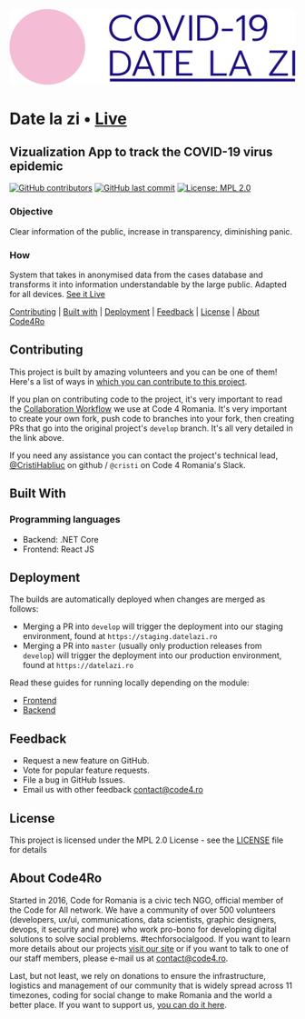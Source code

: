![logo](frontend/src/images/logo-coviz.svg)

# Date la zi • [Live](https://datelazi.ro/)

## Vizualization App to track the COVID-19 virus epidemic

[![GitHub contributors](https://img.shields.io/github/contributors/code4romania/date-la-zi.svg?style=for-the-badge)](https://github.com/code4romania/date-la-zi/graphs/contributors) [![GitHub last commit](https://img.shields.io/github/last-commit/code4romania/date-la-zi.svg?style=for-the-badge)](https://github.com/code4romania/date-la-zi/commits/master) [![License: MPL 2.0](https://img.shields.io/badge/license-MPL%202.0-brightgreen.svg?style=for-the-badge)](https://opensource.org/licenses/MPL-2.0)

### Objective

Clear information of the public, increase in transparency, diminishing panic.

### How

System that takes in anonymised data from the cases database and transforms it into information understandable by the large public. Adapted for all devices. [See it Live](https://datelazi.ro/)

[Contributing](#contributing) | [Built with](#built-with) | [Deployment](#deployment) | [Feedback](#feedback) | [License](#license) | [About Code4Ro](#about-code4ro)

## Contributing

This project is built by amazing volunteers and you can be one of them! Here's a list of ways in [which you can contribute to this project](.github/CONTRIBUTING.md).

If you plan on contributing code to the project, it's very important to read the [Collaboration Workflow](.github/WORKFLOW.md) we use at Code 4 Romania.
It's very important to create your own fork, push code to branches into your fork, then creating PRs that go into the original project's `develop` branch.
It's all very detailed in the link above.

If you need any assistance you can contact the project's technical lead, [@CristiHabliuc](https://github.com/CristiHabliuc) on github / `@cristi` on Code 4 Romania's Slack.

## Built With

### Programming languages

- Backend: .NET Core
- Frontend: React JS

## Deployment

The builds are automatically deployed when changes are merged as follows:

- Merging a PR into `develop` will trigger the deployment into our staging environment, found at `https://staging.datelazi.ro`
- Merging a PR into `master` (usually only production releases from `develop`) will trigger the deployment into our production environment, found at `https://datelazi.ro`

Read these guides for running locally depending on the module: 

- [Frontend](frontend/README.md)
- [Backend](backend/README.md)

## Feedback

* Request a new feature on GitHub.
* Vote for popular feature requests.
* File a bug in GitHub Issues.
* Email us with other feedback contact@code4.ro

## License

This project is licensed under the MPL 2.0 License - see the [LICENSE](LICENSE) file for details

## About Code4Ro

Started in 2016, Code for Romania is a civic tech NGO, official member of the Code for All network. We have a community of over 500 volunteers (developers, ux/ui, communications, data scientists, graphic designers, devops, it security and more) who work pro-bono for developing digital solutions to solve social problems. #techforsocialgood. If you want to learn more details about our projects [visit our site](https://www.code4.ro/en/) or if you want to talk to one of our staff members, please e-mail us at contact@code4.ro.

Last, but not least, we rely on donations to ensure the infrastructure, logistics and management of our community that is widely spread across 11 timezones, coding for social change to make Romania and the world a better place. If you want to support us, [you can do it here](https://code4.ro/en/donate/).

